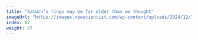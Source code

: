 ```yaml
---
title: "Saturn’s rings may be far older than we thought"
imageUrl: "https://images.newscientist.com/wp-content/uploads/2024/12/16150357/SEI_233444071.jpg?width=788"
index: 87
weight: 87
---
```

